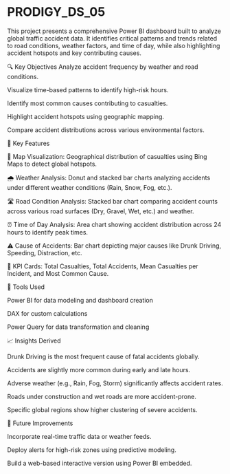 # PRODIGY_DS_05
This project presents a comprehensive Power BI dashboard built to analyze global traffic accident data. It identifies critical patterns and trends related to road conditions, weather factors, and time of day, while also highlighting accident hotspots and key contributing causes.


🔍 Key Objectives
Analyze accident frequency by weather and road conditions.

Visualize time-based patterns to identify high-risk hours.

Identify most common causes contributing to casualties.

Highlight accident hotspots using geographic mapping.

Compare accident distributions across various environmental factors.



📌 Key Features

📍 Map Visualization: Geographical distribution of casualties using Bing Maps to detect global hotspots.

🌧️ Weather Analysis: Donut and stacked bar charts analyzing accidents under different weather conditions (Rain, Snow, Fog, etc.).

🛣️ Road Condition Analysis: Stacked bar chart comparing accident counts across various road surfaces (Dry, Gravel, Wet, etc.) and weather.

⏰ Time of Day Analysis: Area chart showing accident distribution across 24 hours to identify peak times.

⚠️ Cause of Accidents: Bar chart depicting major causes like Drunk Driving, Speeding, Distraction, etc.

📌 KPI Cards: Total Casualties, Total Accidents, Mean Casualties per Incident, and Most Common Cause.



🚀 Tools Used

Power BI for data modeling and dashboard creation

DAX for custom calculations

Power Query for data transformation and cleaning



📈 Insights Derived

Drunk Driving is the most frequent cause of fatal accidents globally.

Accidents are slightly more common during early and late hours.

Adverse weather (e.g., Rain, Fog, Storm) significantly affects accident rates.

Roads under construction and wet roads are more accident-prone.

Specific global regions show higher clustering of severe accidents.



🧠 Future Improvements

Incorporate real-time traffic data or weather feeds.

Deploy alerts for high-risk zones using predictive modeling.

Build a web-based interactive version using Power BI embedded.



